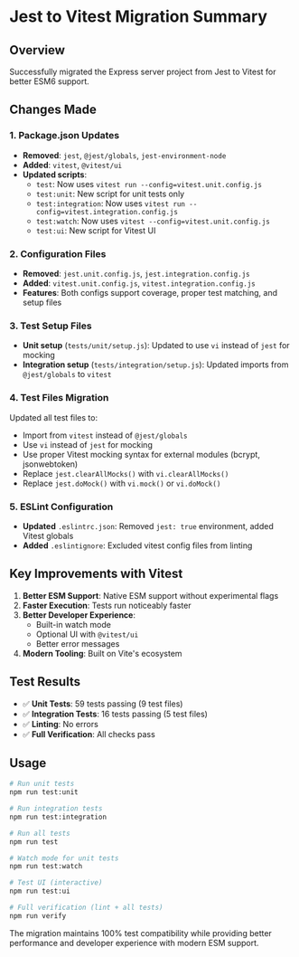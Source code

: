 # Jest to Vitest Migration Summary

## Overview
Successfully migrated the Express server project from Jest to Vitest for better ESM6 support.

## Changes Made

### 1. Package.json Updates
- **Removed**: `jest`, `@jest/globals`, `jest-environment-node`
- **Added**: `vitest`, `@vitest/ui`
- **Updated scripts**:
  - `test`: Now uses `vitest run --config=vitest.unit.config.js`
  - `test:unit`: New script for unit tests only
  - `test:integration`: Now uses `vitest run --config=vitest.integration.config.js`
  - `test:watch`: Now uses `vitest --config=vitest.unit.config.js`
  - `test:ui`: New script for Vitest UI

### 2. Configuration Files
- **Removed**: `jest.unit.config.js`, `jest.integration.config.js`
- **Added**: `vitest.unit.config.js`, `vitest.integration.config.js`
- **Features**: Both configs support coverage, proper test matching, and setup files

### 3. Test Setup Files
- **Unit setup** (`tests/unit/setup.js`): Updated to use `vi` instead of `jest` for mocking
- **Integration setup** (`tests/integration/setup.js`): Updated imports from `@jest/globals` to `vitest`

### 4. Test Files Migration
Updated all test files to:
- Import from `vitest` instead of `@jest/globals`
- Use `vi` instead of `jest` for mocking
- Use proper Vitest mocking syntax for external modules (bcrypt, jsonwebtoken)
- Replace `jest.clearAllMocks()` with `vi.clearAllMocks()`
- Replace `jest.doMock()` with `vi.mock()` or `vi.doMock()`

### 5. ESLint Configuration
- **Updated** `.eslintrc.json`: Removed `jest: true` environment, added Vitest globals
- **Added** `.eslintignore`: Excluded vitest config files from linting

## Key Improvements with Vitest

1. **Better ESM Support**: Native ESM support without experimental flags
2. **Faster Execution**: Tests run noticeably faster
3. **Better Developer Experience**: 
   - Built-in watch mode
   - Optional UI with `@vitest/ui`
   - Better error messages
4. **Modern Tooling**: Built on Vite's ecosystem

## Test Results
- ✅ **Unit Tests**: 59 tests passing (9 test files)
- ✅ **Integration Tests**: 16 tests passing (5 test files)
- ✅ **Linting**: No errors
- ✅ **Full Verification**: All checks pass

## Usage

```bash
# Run unit tests
npm run test:unit

# Run integration tests  
npm run test:integration

# Run all tests
npm run test

# Watch mode for unit tests
npm run test:watch

# Test UI (interactive)
npm run test:ui

# Full verification (lint + all tests)
npm run verify
```

The migration maintains 100% test compatibility while providing better performance and developer experience with modern ESM support.
